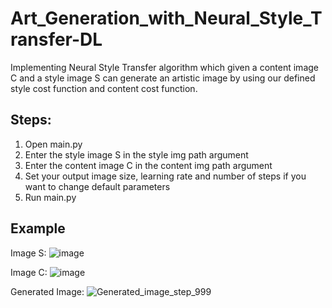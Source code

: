 # Art_Generation_with_Neural_Style_Transfer-DL
Implementing Neural Style Transfer algorithm which given a content image C and a style image S can generate an artistic image by using our defined style cost function and content cost function.

## Steps:

1) Open main.py
2) Enter the style image S in the style img path argument
3) Enter the content image C in the content img path argument
4) Set your output image size, learning rate and number of steps if you want to change default parameters
5) Run main.py

## Example
Image S:
![image](https://github.com/user-attachments/assets/d0d53fb7-823a-4dc8-b5b8-04a8b31404fc)

Image C:
![image](https://github.com/user-attachments/assets/94c431da-a0a0-494d-975c-fd1eeda5c64d)

Generated Image:
![Generated_image_step_999](https://github.com/user-attachments/assets/0d169fc4-4eeb-4c3e-a060-a134f3fb5a4e)





